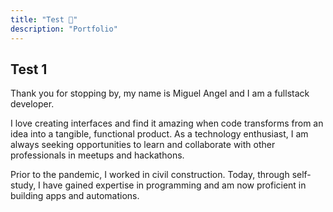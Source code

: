 ```yaml
---
title: "Test 👋"
description: "Portfolio"
---
```


## Test 1

Thank you for stopping by, my name is Miguel Angel and I am a fullstack developer.

I love creating interfaces and find it amazing when code transforms from an idea into a tangible, functional product. As a technology enthusiast, I am always seeking opportunities to learn and collaborate with other professionals in meetups and hackathons.

Prior to the pandemic, I worked in civil construction. Today, through self-study, I have gained expertise in programming and am now proficient in building apps and automations.
